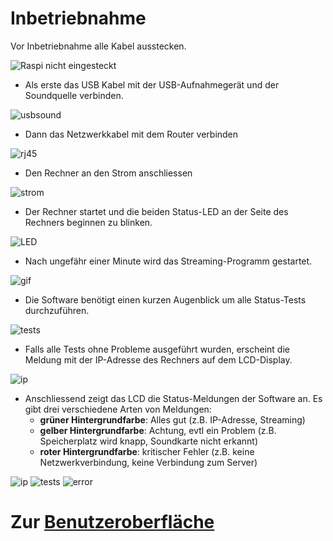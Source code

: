 # Inbetriebnahme

Vor Inbetriebnahme alle Kabel ausstecken.

![Raspi nicht eingesteckt](images/manual/IMG_20151022_230405.jpg)

* Als erste das USB Kabel mit der USB-Aufnahmegerät und der Soundquelle verbinden.

![usbsound](images/manual/IMG_20151022_230938.jpg)

* Dann das Netzwerkkabel mit dem Router verbinden

![rj45](images/manual/IMG_20151022_231530.jpg)

* Den Rechner an den Strom anschliessen

![strom](images/manual/IMG_20151022_232157.jpg)

* Der Rechner startet und die beiden Status-LED an der Seite des Rechners beginnen zu blinken.

![LED](images/manual/IMG_20151022_232553.jpg)

* Nach ungefähr einer Minute wird das Streaming-Programm gestartet.

![gif](images/manual/startup.gif)

* Die Software benötigt einen kurzen Augenblick um alle Status-Tests durchzuführen.

![tests](images/manual/IMG_20151023_000826.jpg)

* Falls alle Tests ohne Probleme ausgeführt wurden, erscheint die Meldung mit der IP-Adresse des Rechners auf dem LCD-Display.

![ip](images/manual/IMG_20151023_001753.jpg)

* Anschliessend zeigt das LCD die Status-Meldungen der Software an. Es gibt drei verschiedene Arten von Meldungen:
    * **grüner Hintergrundfarbe**: Alles gut (z.B. IP-Adresse, Streaming)
    * **gelber Hintergrundfarbe**: Achtung, evtl ein Problem (z.B. Speicherplatz wird knapp, Soundkarte nicht erkannt)
    * **roter Hintergrundfarbe**: kritischer Fehler (z.B. keine Netzwerkverbindung, keine Verbindung zum Server)


![ip](images/manual/IMG_20151023_001753.jpg)
![tests](images/manual/IMG_20151023_000826.jpg)
![error](images/manual/IMG_20151023_002215.jpg)

# Zur [Benutzeroberfläche](https://github.com/faebser/pi-stream/blob/master/docs/software.md)


